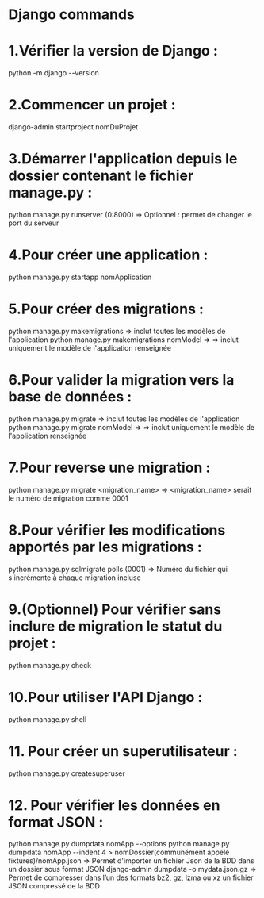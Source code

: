 # Django commands

# 1.Vérifier la version de Django :
python -m django --version

# 2.Commencer un projet :
django-admin startproject nomDuProjet

# 3.Démarrer l'application depuis le dossier contenant le fichier manage.py :
python manage.py runserver (0:8000) => Optionnel : permet de changer le port du serveur

# 4.Pour créer une application :
python manage.py startapp nomApplication

# 5.Pour créer des migrations :
python manage.py makemigrations => inclut toutes les modèles de l'application
python manage.py makemigrations nomModel => => inclut uniquement le modèle de l'application renseignée

# 6.Pour valider la migration vers la base de données :
python manage.py migrate => inclut toutes les modèles de l'application
python manage.py migrate nomModel => => inclut uniquement le modèle de l'application renseignée

# 7.Pour reverse une migration :
python manage.py migrate <migration_name> => <migration_name> serait le numéro de migration comme 0001

# 8.Pour vérifier les modifications apportés par les migrations :
python manage.py sqlmigrate polls (0001) => Numéro du fichier qui s'incrémente à chaque migration incluse

# 9.(Optionnel) Pour vérifier sans inclure de migration le statut du projet :
python manage.py check

# 10.Pour utiliser l'API Django :
python manage.py shell

# 11. Pour créer un superutilisateur :
python manage.py createsuperuser

# 12. Pour vérifier les données en format JSON :
python manage.py dumpdata nomApp --options
python manage.py dumpdata nomApp --indent 4 > nomDossier(communément appelé fixtures)/nomApp.json => Permet d'importer un fichier Json de la BDD dans un dossier sous format JSON
django-admin dumpdata -o mydata.json.gz => Permet de compresser dans l’un des formats bz2, gz, lzma ou xz un fichier JSON compressé  de la BDD
```